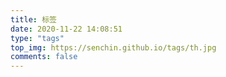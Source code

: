 ```yaml
---
title: 标签
date: 2020-11-22 14:08:51
type: "tags"
top_img: https://senchin.github.io/tags/th.jpg
comments: false
---
```


